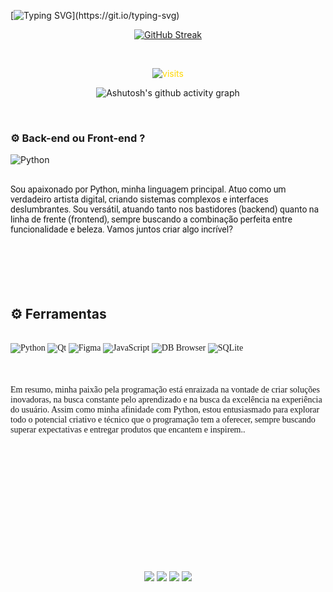 [![Typing SVG](https://readme-typing-svg.demolab.com?font=Cinzel&weight=500&size=30&pause=1000&color=F7F7F7&random=false&width=400&lines=Bem+vindos+!)](https://git.io/typing-svg)


<div align="center">

[![GitHub Streak](https://github-readme-streak-stats.herokuapp.com?user=cassioestevao&theme=dark&locale=pt_BR&date_format=j%2Fn%5B%2FY%5D&card_width=900)](https://git.io/streak-stats)
</div>

<br>
<p align="center" style="color: gold; background-color: transparent;">
  <img align="center" src="https://visit-counter.vercel.app/counter.png?page=https%3A%2F%2Fvisit-counter.vercel.app%2F&s=26&c=00ff00&bg=00000000&no=4&ff=digi&tb=Acesso+%3A&ta=" alt="visits">
</p>



<div align="center" >

![Ashutosh's github activity graph](https://ssr-contributions-svg.vercel.app/_/cassioestevao?chart=3dbar&gap=0.6&scale=2&flatten=2&animation=wave&animation_duration=1&animation_delay=0.05&animation_amplitude=60&animation_frequency=1&animation_wave_center=1_0&format=svg&weeks=30&theme=yellow)


</div>
<br>

### ⚙️ Back-end ou Front-end ?
![Python](https://www.python.org/static/img/python-logo.png)

<br>
<span style="font-family: 'Roboto', sans-serif;">Sou apaixonado por Python, minha linguagem principal. Atuo como um verdadeiro artista digital, criando sistemas complexos e interfaces deslumbrantes. Sou versátil, atuando tanto nos bastidores (backend) quanto na linha de frente (frontend), sempre buscando a combinação perfeita entre funcionalidade e beleza. Vamos juntos criar algo incrível?</span>
</a>
<br>
<br> 
<br>
<br>
<br>
<br> 
<h2 align="left">⚙️ Ferramentas </h2>
<br>
<div style="font-family: 'Times New Roman', Times, serif;">
<img src="https://img.shields.io/badge/-Python-3776AB?style=flat-square&logo=python&logoColor=white" alt="Python">
<img src="https://img.shields.io/badge/-Qt-41CD52?style=flat-square&logo=qt&logoColor=white" alt="Qt">
<img src="https://img.shields.io/badge/-Figma-F24E1E?style=flat-square&logo=figma&logoColor=white" alt="Figma">
<img src="https://img.shields.io/badge/-JavaScript-F7DF1E?style=flat-square&logo=javascript&logoColor=black" alt="JavaScript">
<img src="https://img.shields.io/badge/-DB%20Browser-00A04E?style=flat-square&logo=dbbrowser&logoColor=white" alt="DB Browser">
<img src="https://img.shields.io/badge/-SQLite-003B57?style=flat-square&logo=sqlite&logoColor=white" alt="SQLite">


   
</div>
<br> 
<br> 
<br> 
<span style="font-family: 'Times New Roman', Times, serif;">Em resumo, minha paixão pela programação está enraizada na vontade de criar soluções inovadoras, na busca constante pelo aprendizado e na busca da excelência na experiência do usuário. Assim como minha afinidade com Python, estou entusiasmado para explorar todo o potencial criativo e técnico que o programação tem a oferecer, sempre buscando superar expectativas e entregar produtos que encantem e inspirem..</span>
<br>
<br>
<br>
<br> 
<br>
<br>
<br>
<br> 
<br>
<br>

<br>
<br>



<br>



<div align="center"> 

[<img src="https://img.shields.io/badge/Instagram-E4405F?style=for-the-badge&logo=instagram&logoColor=white">](https://www.instagram.com/cassioestevao)
[<img src="https://img.shields.io/badge/WhatsApp-25D366?style=for-the-badge&logo=whatsapp&logoColor=white">](https://wa.me/+5527998062898)
[<img src="https://img.shields.io/badge/LinkedIn-0077B5?style=for-the-badge&logo=linkedin&logoColor=white">](https://www.linkedin.com/in/cassioestevao)
[<img src="https://img.shields.io/badge/Gmail-D14836?style=for-the-badge&logo=gmail&logoColor=white">](mailto:cassioestevaops@gmail.com)

